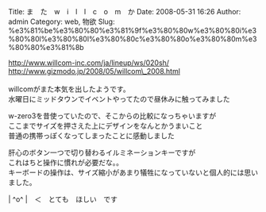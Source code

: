 Title: ま　た　w　i　l　l　c　o　m　か
Date: 2008-05-31 16:26
Author: admin
Category: web, 物欲
Slug: %e3%81%be%e3%80%80%e3%81%9f%e3%80%80w%e3%80%80i%e3%80%80l%e3%80%80l%e3%80%80c%e3%80%80o%e3%80%80m%e3%80%80%e3%81%8b

[http://www.willcom-inc.com/ja/lineup/ws/020sh/  
](http://www.willcom-inc.com/ja/lineup/ws/020sh/)[http://www.gizmodo.jp/2008/05/willcom\_2008.html  
](http://www.gizmodo.jp/2008/05/willcom_2008.html)  
willcomがまた本気を出したようです。  
水曜日にミッドタウンでイベントやってたので昼休みに触ってみました

w-zero3を昔使っていたので、そこからの比較になっちゃいますが  
ここまでサイズを押さえた上にデザインをなんとかうまいこと  
普通の携帯っぽくなってしまったことに感動しました

肝心のボタン一つで切り替わるイルミネーションキーですが  
これはちと操作に慣れが必要だな。。  
キーボードの操作は、サイズ縮小があまり犠牲になっていないと個人的には思いました。

| \^o\^ |　＜　とても　ほしい　です
